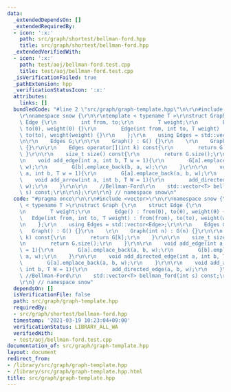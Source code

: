 ```yaml
---
data:
  _extendedDependsOn: []
  _extendedRequiredBy:
  - icon: ':x:'
    path: src/graph/shortest/bellman-ford.hpp
    title: src/graph/shortest/bellman-ford.hpp
  _extendedVerifiedWith:
  - icon: ':x:'
    path: test/aoj/bellman-ford.test.cpp
    title: test/aoj/bellman-ford.test.cpp
  _isVerificationFailed: true
  _pathExtension: hpp
  _verificationStatusIcon: ':x:'
  attributes:
    links: []
  bundledCode: "#line 2 \"src/graph/graph-template.hpp\"\n\r\n#include <vector>\r\n\
    \r\nnamespace snow {\r\n\r\ntemplate < typename T >\r\nstruct Graph {\r\n    struct\
    \ Edge {\r\n        int from, to;\r\n        T weight;\r\n        Edge() : from(0),\
    \ to(0), weight(0) {}\r\n        Edge(int from, int to, T weight) : from(from),\
    \ to(to), weight(weight) {}\r\n    };\r\n    using Edges = std::vector<Edge>;\r\
    \n\r\n    Edges G;\r\n\r\n    Graph() : G() {}\r\n    \r\n    Graph(int n) : G(n)\
    \ {}\r\n\r\n    Edges operator[](int k) const{\r\n        return G[k];\r\n   \
    \ }\r\n\r\n    size_t size() const{\r\n        return G.size();\r\n    }\r\n\r\
    \n    void add_edge(int a, int b, T w = 1){\r\n        G[a].emplace_back(a, b,\
    \ w);\r\n        G[b].emplace_back(b, a, w);\r\n    }\r\n\r\n    void add_directed_edge(int\
    \ a, int b, T w = 1){\r\n        G[a].emplace_back(a, b, w);\r\n    }\r\n\r\n\
    \    void add_arrow(int a, int b, T W = 1){\r\n        add_directed_edge(a, b,\
    \ w);\r\n    }\r\n\r\n    //Bellman-Ford\r\n    std::vector<T> bellman_ford(int\
    \ s) const;\r\n\r\n};\r\n\r\n} // namespace snow\n"
  code: "#pragma once\r\n\r\n#include <vector>\r\n\r\nnamespace snow {\r\n\r\ntemplate\
    \ < typename T >\r\nstruct Graph {\r\n    struct Edge {\r\n        int from, to;\r\
    \n        T weight;\r\n        Edge() : from(0), to(0), weight(0) {}\r\n     \
    \   Edge(int from, int to, T weight) : from(from), to(to), weight(weight) {}\r\
    \n    };\r\n    using Edges = std::vector<Edge>;\r\n\r\n    Edges G;\r\n\r\n \
    \   Graph() : G() {}\r\n    \r\n    Graph(int n) : G(n) {}\r\n\r\n    Edges operator[](int\
    \ k) const{\r\n        return G[k];\r\n    }\r\n\r\n    size_t size() const{\r\
    \n        return G.size();\r\n    }\r\n\r\n    void add_edge(int a, int b, T w\
    \ = 1){\r\n        G[a].emplace_back(a, b, w);\r\n        G[b].emplace_back(b,\
    \ a, w);\r\n    }\r\n\r\n    void add_directed_edge(int a, int b, T w = 1){\r\n\
    \        G[a].emplace_back(a, b, w);\r\n    }\r\n\r\n    void add_arrow(int a,\
    \ int b, T W = 1){\r\n        add_directed_edge(a, b, w);\r\n    }\r\n\r\n   \
    \ //Bellman-Ford\r\n    std::vector<T> bellman_ford(int s) const;\r\n\r\n};\r\n\
    \r\n} // namespace snow"
  dependsOn: []
  isVerificationFile: false
  path: src/graph/graph-template.hpp
  requiredBy:
  - src/graph/shortest/bellman-ford.hpp
  timestamp: '2021-03-19 10:23:04+09:00'
  verificationStatus: LIBRARY_ALL_WA
  verifiedWith:
  - test/aoj/bellman-ford.test.cpp
documentation_of: src/graph/graph-template.hpp
layout: document
redirect_from:
- /library/src/graph/graph-template.hpp
- /library/src/graph/graph-template.hpp.html
title: src/graph/graph-template.hpp
---
```

